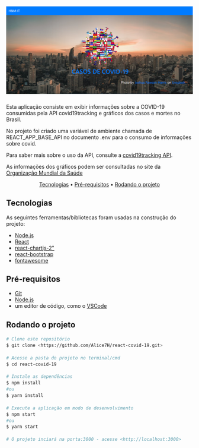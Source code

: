 <h1 align="center">
  <img alt="Banner" title="Banner" src="./src/assets/images/banner.png" />
</h1>

Esta aplicação consiste em exibir informações sobre a COVID-19 consumidas pela API covid19tracking e gráficos dos casos e mortes no Brasil.

No projeto foi criado uma variável de ambiente chamada de REACT_APP_BASE_API no documento .env para o consumo de informações sobre covid.

Para saber mais sobre o uso da API, consulte a [covid19tracking API](https://covid19tracking.narrativa.com/index_en.html).

As informações dos gráficos podem ser consultadas no site da [Organização Mundial da Saúde](https://covid19.who.int/data)

<p align="center">
 <a href="#tecnologias">Tecnologias</a> • 
 <a href="#pré-requisitos">Pré-requisitos</a> •
 <a href="#rodando-o-projeto">Rodando o projeto</a>
</p>

## Tecnologias

As seguintes ferramentas/bibliotecas foram usadas na construção do projeto:

- [Node.js](https://nodejs.org/en/)
- [React](https://pt-br.reactjs.org/)
- [react-chartjs-2"](https://react-chartjs-2.js.org/)
- [react-bootstrap](https://react-bootstrap.github.io/)
- [fontawesome](https://fontawesome.com/docs/web/use-with/react/)

## Pré-requisitos

- [Git](https://git-scm.com)
- [Node.js](https://nodejs.org/en/)
- um editor de código, como o [VSCode](https://code.visualstudio.com/)

## Rodando o projeto

```bash
# Clone este repositório
$ git clone <https://github.com/Alice7H/react-covid-19.git>

# Acesse a pasta do projeto no terminal/cmd
$ cd react-covid-19

# Instale as dependências
$ npm install
#ou
$ yarn install

# Execute a aplicação em modo de desenvolvimento
$ npm start
#ou
$ yarn start

# O projeto inciará na porta:3000 - acesse <http://localhost:3000>
```

